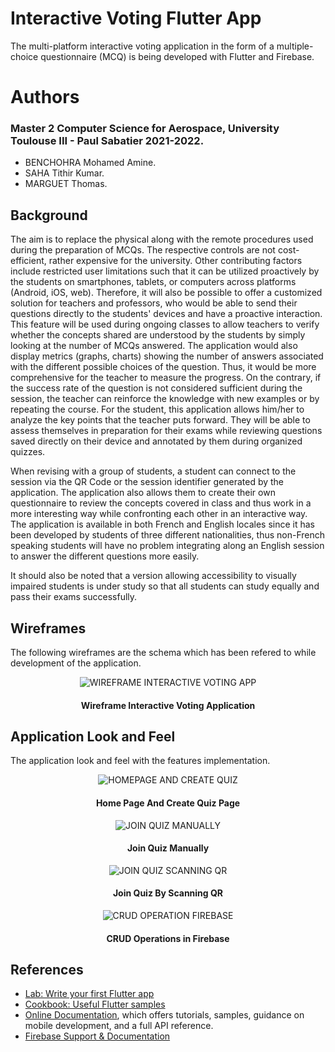 # Interactive Voting Flutter App

The multi-platform interactive voting application in the form of a multiple-choice questionnaire (MCQ) is being developed with Flutter and Firebase.

# Authors
### Master 2 Computer Science for Aerospace, University Toulouse III - Paul Sabatier 2021-2022. 
* BENCHOHRA Mohamed Amine.
* SAHA Tithir Kumar.
* MARGUET Thomas.

## Background
 The aim is to replace the physical along with the remote procedures used during the preparation of MCQs. The respective controls are not cost-efficient, rather expensive for the university. Other contributing factors include restricted user limitations such that it can be utilized proactively by the students on smartphones, tablets, or computers across platforms (Android, iOS, web). Therefore, it will also be possible to offer a customized solution for teachers and professors, who would be able to send their questions directly to the students' devices and have a proactive interaction. This feature will be used during ongoing classes to allow teachers to verify whether the concepts shared are understood by the students by simply looking at the number of MCQs answered. The application would also display metrics (graphs, charts) showing the number of answers associated with the different possible choices of the question. Thus, it would be more comprehensive for the teacher to measure the progress. On the contrary, if the success rate of the question is not considered sufficient during the session, the teacher can reinforce the knowledge with new examples or by repeating the course. For the student, this application allows him/her to analyze the key points that the teacher puts forward. They will be able to assess themselves in preparation for their exams while reviewing questions saved directly on their device and annotated by them during organized quizzes.
 
When revising with a group of students, a student can connect to the session via the QR Code or the session identifier generated by the application. The application also allows them to create their own questionnaire to review the concepts covered in class and thus work in a more interesting way while confronting each other in an interactive way.
The application is available in both French and English locales since it has been developed by students of three different nationalities, thus non-French speaking students will have no problem integrating along an English session to answer the different questions more easily.

It should also be noted that a version allowing accessibility to visually impaired students is under study so that all students can study equally and pass their exams successfully.

## Wireframes

The following wireframes are the schema which has been refered to while development of the application.
<div align="center">
 
![WIREFRAME INTERACTIVE VOTING APP](/images/Wireframes.PNG "Wireframe for the application")
#### Wireframe Interactive Voting Application
 
</div>

## Application Look and Feel

The application look and feel with the features implementation.
<div align="center">
 
![HOMEPAGE AND CREATE QUIZ](/images/HomePage_CreateQuiz.PNG "Home Page and Create Quiz")
#### Home Page And Create Quiz Page
 

![JOIN QUIZ MANUALLY](/images/JoinQuiz_Manually.PNG "Join Quiz Manually")
#### Join Quiz Manually


![JOIN QUIZ SCANNING QR](/images/JoinQuiz_QR.PNG "Join Quiz scanning QR")
#### Join Quiz By Scanning QR

![CRUD OPERATION FIREBASE](/images/firebase.PNG "CRUD Operation Firebase")
#### CRUD Operations in Firebase
</div>

## References
- [Lab: Write your first Flutter app](https://flutter.dev/docs/get-started/codelab)
- [Cookbook: Useful Flutter samples](https://flutter.dev/docs/cookbook)
- [Online Documentation](https://flutter.dev/docs), which offers tutorials,
samples, guidance on mobile development, and a full API reference.
- [Firebase Support & Documentation](https://firebase.google.com/support/faq)

